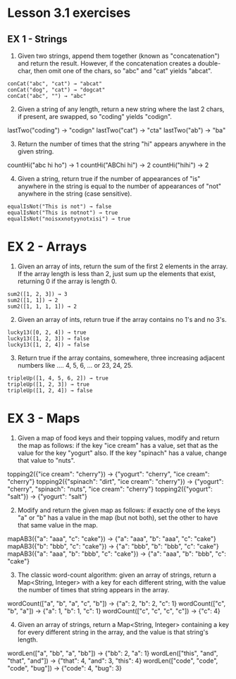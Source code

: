 # Lesson 3.1 exercises


## EX 1 - Strings


1. Given two strings, append them together (known as "concatenation") and return the result. However, if the concatenation creates a double-char, then omit one of the chars, so "abc" and "cat" yields "abcat".

```
conCat("abc", "cat") → "abcat"
conCat("dog", "cat") → "dogcat"
conCat("abc", "") → "abc"
```

2. Given a string of any length, return a new string where the last 2 chars, if present, are swapped, so "coding" yields "codign".

lastTwo("coding") → "codign"
lastTwo("cat") → "cta"
lastTwo("ab") → "ba"


3. Return the number of times that the string "hi" appears anywhere in the given string.


countHi("abc hi ho") → 1
countHi("ABChi hi") → 2
countHi("hihi") → 2


4. Given a string, return true if the number of appearances of "is" anywhere in the string is equal to the number of appearances of "not" anywhere in the string (case sensitive).

```
equalIsNot("This is not") → false
equalIsNot("This is notnot") → true
equalIsNot("noisxxnotyynotxisi") → true
```

# EX 2 - Arrays

1. Given an array of ints, return the sum of the first 2 elements in the array. If the array length is less than 2, just sum up the elements that exist, returning 0 if the array is length 0.

```
sum2([1, 2, 3]) → 3
sum2([1, 1]) → 2
sum2([1, 1, 1, 1]) → 2
```

2. Given an array of ints, return true if the array contains no 1's and no 3's.

```
lucky13([0, 2, 4]) → true
lucky13([1, 2, 3]) → false
lucky13([1, 2, 4]) → false
```

3. Return true if the array contains, somewhere, three increasing adjacent numbers like .... 4, 5, 6, ... or 23, 24, 25.

```
tripleUp([1, 4, 5, 6, 2]) → true
tripleUp([1, 2, 3]) → true
tripleUp([1, 2, 4]) → false
```


# EX 3 - Maps

1. Given a map of food keys and their topping values, modify and return the map as follows: if the key "ice cream" has a value, set that as the value for the key "yogurt" also. If the key "spinach" has a value, change that value to "nuts".


topping2({"ice cream": "cherry"}) → {"yogurt": "cherry", "ice cream": "cherry"}
topping2({"spinach": "dirt", "ice cream": "cherry"}) → {"yogurt": "cherry", "spinach": "nuts", "ice cream": "cherry"}
topping2({"yogurt": "salt"}) → {"yogurt": "salt"}

2. Modify and return the given map as follows: if exactly one of the keys "a" or "b" has a value in the map (but not both), set the other to have that same value in the map.

mapAB3({"a": "aaa", "c": "cake"}) → {"a": "aaa", "b": "aaa", "c": "cake"}
mapAB3({"b": "bbb", "c": "cake"}) → {"a": "bbb", "b": "bbb", "c": "cake"}
mapAB3({"a": "aaa", "b": "bbb", "c": "cake"}) → {"a": "aaa", "b": "bbb", "c": "cake"}

3. The classic word-count algorithm: given an array of strings, return a Map<String, Integer> with a key for each different string, with the value the number of times that string appears in the array.


wordCount(["a", "b", "a", "c", "b"]) → {"a": 2, "b": 2, "c": 1}
wordCount(["c", "b", "a"]) → {"a": 1, "b": 1, "c": 1}
wordCount(["c", "c", "c", "c"]) → {"c": 4}

4. Given an array of strings, return a Map<String, Integer> containing a key for every different string in the array, and the value is that string's length.


wordLen(["a", "bb", "a", "bb"]) → {"bb": 2, "a": 1}
wordLen(["this", "and", "that", "and"]) → {"that": 4, "and": 3, "this": 4}
wordLen(["code", "code", "code", "bug"]) → {"code": 4, "bug": 3}